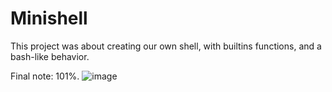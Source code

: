 # Minishell

This project was about creating our own shell, with builtins functions, and a bash-like behavior.

Final note: 101%.
![image](https://github.com/user-attachments/assets/0fe40333-1e5f-4674-be32-628562ba3d62)

